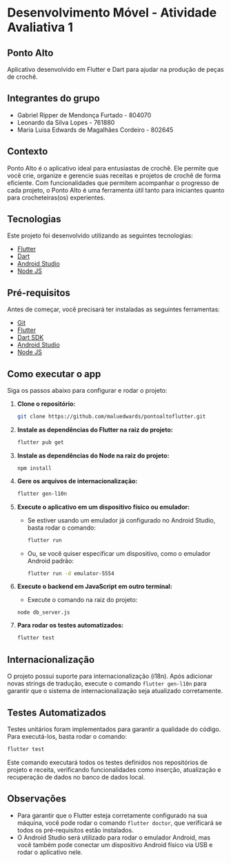 
# Desenvolvimento Móvel - Atividade Avaliativa 1

## Ponto Alto
Aplicativo desenvolvido em Flutter e Dart para ajudar na produção de peças de crochê.

## Integrantes do grupo
- Gabriel Ripper de Mendonça Furtado - 804070
- Leonardo da Silva Lopes - 761880
- Maria Luisa Edwards de Magalhães Cordeiro - 802645

## Contexto
Ponto Alto é o aplicativo ideal para entusiastas de crochê. Ele permite que você crie, organize e gerencie suas receitas e projetos de crochê de forma eficiente. Com funcionalidades que permitem acompanhar o progresso de cada projeto, o Ponto Alto é uma ferramenta útil tanto para iniciantes quanto para crocheteiras(os) experientes.

## Tecnologias

Este projeto foi desenvolvido utilizando as seguintes tecnologias:

- [Flutter](https://flutter.dev/)
- [Dart](https://dart.dev/)
- [Android Studio](https://developer.android.com/studio)
- [Node JS](https://nodejs.org/pt)

## Pré-requisitos

Antes de começar, você precisará ter instaladas as seguintes ferramentas:

- [Git](https://git-scm.com)
- [Flutter](https://flutter.dev/docs/get-started/install)
- [Dart SDK](https://dart.dev/get-dart)
- [Android Studio](https://developer.android.com/studio)
- [Node JS](https://nodejs.org/en/download/prebuilt-installer)

## Como executar o app

Siga os passos abaixo para configurar e rodar o projeto:

1. **Clone o repositório:**

   ```bash
   git clone https://github.com/maluedwards/pontoaltoflutter.git
   ```

2. **Instale as dependências do Flutter na raiz do projeto:**

   ```bash
   flutter pub get
   ```
3. **Instale as dependências do Node na raiz do projeto:**
      ```
      npm install
      ```

4. **Gere os arquivos de internacionalização:**

   ```bash
   flutter gen-l10n
   ```

5. **Execute o aplicativo em um dispositivo físico ou emulador:**

   - Se estiver usando um emulador já configurado no Android Studio, basta rodar o comando:

     ```bash
     flutter run
     ```

   - Ou, se você quiser especificar um dispositivo, como o emulador Android padrão:

     ```bash
     flutter run -d emulator-5554
     ```
6. **Execute o backend em JavaScript em outro terminal:**
      - Execute o comando na raiz do projeto:
      ```
      node db_server.js
      ``` 
7. **Para rodar os testes automatizados:**

   ```bash
   flutter test
   ```

## Internacionalização

O projeto possui suporte para internacionalização (i18n). Após adicionar novas strings de tradução, execute o comando `flutter gen-l10n` para garantir que o sistema de internacionalização seja atualizado corretamente.

## Testes Automatizados

Testes unitários foram implementados para garantir a qualidade do código. Para executá-los, basta rodar o comando:

```bash
flutter test
```

Este comando executará todos os testes definidos nos repositórios de projeto e receita, verificando funcionalidades como inserção, atualização e recuperação de dados no banco de dados local.

## Observações

- Para garantir que o Flutter esteja corretamente configurado na sua máquina, você pode rodar o comando `flutter doctor`, que verificará se todos os pré-requisitos estão instalados.
- O Android Studio será utilizado para rodar o emulador Android, mas você também pode conectar um dispositivo Android físico via USB e rodar o aplicativo nele.
